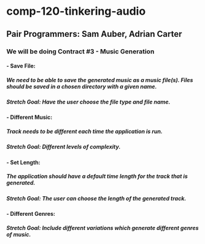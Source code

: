 # comp-120-tinkering-audio
## Pair Programmers: Sam Auber, Adrian Carter
### We will be doing Contract #3 - Music Generation
####  - Save File:
##### We need to be able to save the generated music as a music file(s). Files should be saved in a chosen directory with a given name.
##### Stretch Goal: Have the user choose the file type and file name.

####  - Different Music:
##### Track needs to be different each time the application is run.
##### Stretch Goal: Different levels of complexity.

####  - Set Length:
##### The application should have a default time length for the track that is generated.
##### Stretch Goal: The user can choose the length of the generated track.

####  - Different Genres:
##### Stretch Goal: Include different variations which generate different genres of music.
